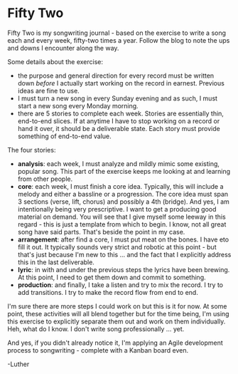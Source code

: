 # Fifty Two

Fifty Two is my songwriting journal - based on the exercise to write a song each and every week, fifty-two times a year. Follow the blog to note the ups and downs I encounter along the way.

Some details about the exercise:

- the purpose and general direction for every record must be written down _before_ I actually start working on the record in earnest. Previous ideas are fine to use.
- I must turn a new song in every Sunday evening and as such, I must start a new song every Monday morning.
- there are 5 stories to complete each week. Stories are essentially thin, end-to-end slices. If at anytime I have to stop working on a record or hand it over, it should be a deliverable state. Each story must provide something of end-to-end value.

The four stories:

- **analysis**:  each week, I must analyze and mildly mimic some existing, popular song. This part of the exercise keeps me looking at and learning from other people.
- **core**: each week, I must finish a core idea. Typically, this will include a melody and either a bassline or a progression. The core idea must span 3 sections (verse, lift, chorus) and possibly a 4th (bridge). And yes, I am intentionally being very prescriptive. I want to get a producing good material on demand. You will see that I give myself some leeway in this regard - this is just a template from which to begin. I know, not all great song have said parts. That's beside the point in my case.
- **arrangement**: after find a core, I must put meat on the bones. I have eto fill it out. It typically sounds very strict and robotic at this point - but that's just because I'm new to this ... and the fact that I explicitly address this in the last deliverable.
- **lyric**: in with and under the previous steps the lyrics have been brewing. At this point, I need to get them down and commit to something.
- **production**: and finally, I take a listen and try to mix the record. I try to add transitions. I try to make the record flow from end to end.

I'm sure there are more steps I could work on but this is it for now. At some point, these activities will all blend together but for the time being, I'm using this exercise to explicitly separate them out and work on them individually. Heh, what do I know. I don't write song professionally &hellip; yet.

And yes, if you didn't already notice it, I'm applying an Agile development process to songwriting - complete with a Kanban board even.

-Luther
